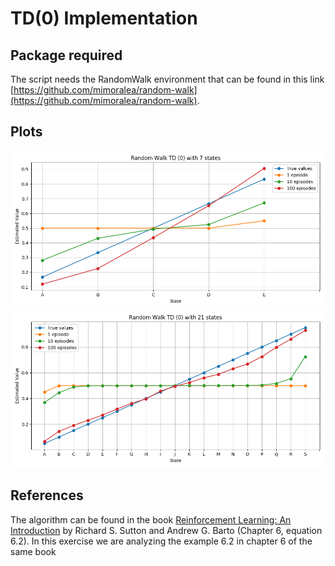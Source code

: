 # TD(0) Implementation

## Package required
The script needs the RandomWalk environment that can be found in this link
[https://github.com/mimoralea/random-walk](https://github.com/mimoralea/random-walk).

## Plots
![Seven States](img/SevenStates.png)
![TwentyOne States](img/TwentyOneStates.png)

## References
The algorithm can be found in the book
[Reinforcement Learning: An Introduction](http://incompleteideas.net/book/RLbook2018.pdf)
by Richard S. Sutton and Andrew G. Barto (Chapter 6, equation 6.2).
In this exercise we are analyzing the example 6.2 in chapter 6 of the same book